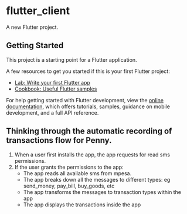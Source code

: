 # flutter_client

A new Flutter project.

## Getting Started

This project is a starting point for a Flutter application.

A few resources to get you started if this is your first Flutter project:

- [Lab: Write your first Flutter app](https://docs.flutter.dev/get-started/codelab)
- [Cookbook: Useful Flutter samples](https://docs.flutter.dev/cookbook)

For help getting started with Flutter development, view the
[online documentation](https://docs.flutter.dev/), which offers tutorials,
samples, guidance on mobile development, and a full API reference.


## Thinking through the automatic recording of transactions flow for Penny.
1. When a user first installs the app, the app requests for read sms permissions.
2. If the user grants the permissions to the app:
    - The app reads all available sms from mpesa.
    - The app breaks down all the messages to different types: eg send_money, pay_bill, buy_goods, etc
    - The app transforms the messages to transaction types within the app
    - The app displays the transactions inside the app
